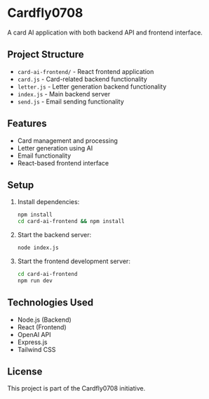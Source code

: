 # Cardfly0708

A card AI application with both backend API and frontend interface.

## Project Structure

- `card-ai-frontend/` - React frontend application
- `card.js` - Card-related backend functionality
- `letter.js` - Letter generation backend functionality
- `index.js` - Main backend server
- `send.js` - Email sending functionality

## Features

- Card management and processing
- Letter generation using AI
- Email functionality
- React-based frontend interface

## Setup

1. Install dependencies:
   ```bash
   npm install
   cd card-ai-frontend && npm install
   ```

2. Start the backend server:
   ```bash
   node index.js
   ```

3. Start the frontend development server:
   ```bash
   cd card-ai-frontend
   npm run dev
   ```

## Technologies Used

- Node.js (Backend)
- React (Frontend)
- OpenAI API
- Express.js
- Tailwind CSS

## License

This project is part of the Cardfly0708 initiative. 